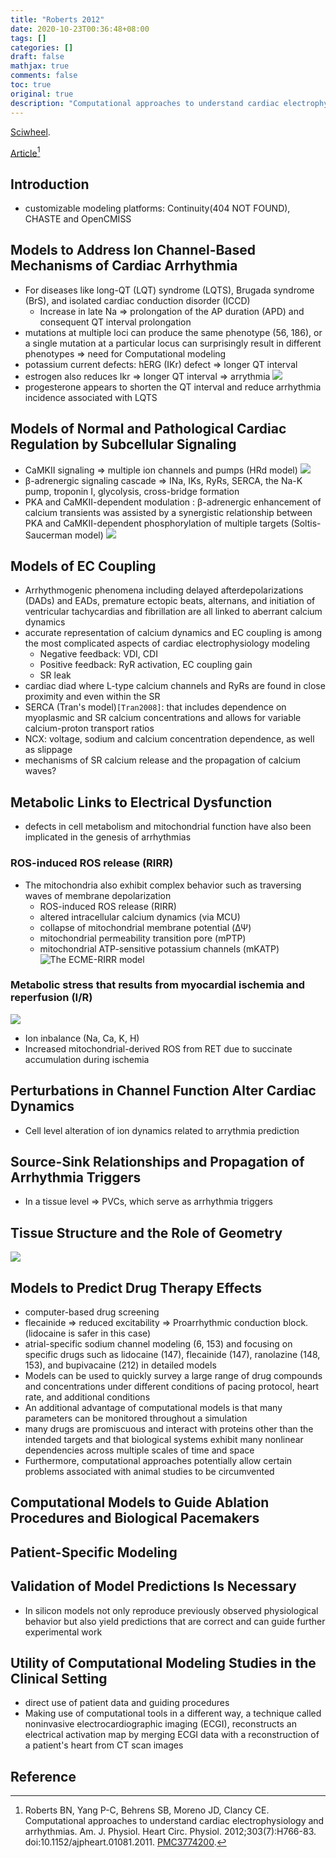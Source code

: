 ```yaml
---
title: "Roberts 2012"
date: 2020-10-23T00:36:48+08:00
tags: []
categories: []
draft: false
mathjax: true
comments: false
toc: true
original: true
description: "Computational approaches to understand cardiac electrophysiology and arrhythmias"
---
```


[Sciwheel](https://sciwheel.com/work/#/items/76000).

[Article](https://www.ncbi.nlm.nih.gov/pmc/articles/PMC3774200/)[^Roberts2012]

<!--more-->

## Introduction
* customizable modeling platforms: Continuity(404 NOT FOUND), CHASTE and OpenCMISS

## Models to Address Ion Channel-Based Mechanisms of Cardiac Arrhythmia
* For diseases like long-QT (LQT) syndrome (LQTS), Brugada syndrome (BrS), and isolated cardiac conduction disorder (ICCD)
    * Increase in late Na => prolongation of the AP duration (APD) and consequent QT interval prolongation
* mutations at multiple loci can produce the same phenotype (56, 186), or a single mutation at a particular locus can surprisingly result in different phenotypes => need for Computational modeling
* potassium current defects: hERG (IKr) defect => longer QT interval
* estrogen also reduces Ikr => longer QT interval => arrythmia
![](https://www.physiology.org/na101/home/literatum/publisher/physio/journals/content/ajpheart/2012/ajpheart.2012.303.issue-7/ajpheart.01081.2011/production/images/large/zh40201205410001.jpeg)
* progesterone appears to shorten the QT interval and reduce arrhythmia incidence associated with LQTS

## Models of Normal and Pathological Cardiac Regulation by Subcellular Signaling
* CaMKII signaling => multiple ion channels and pumps (HRd model)
![](https://www.physiology.org/na101/home/literatum/publisher/physio/journals/content/ajpheart/2012/ajpheart.2012.303.issue-7/ajpheart.01081.2011/production/images/large/zh40201205410002.jpeg)
* β-adrenergic signaling cascade => INa, IKs, RyRs, SERCA, the Na-K pump, troponin I, glycolysis, cross-bridge formation
* PKA and CaMKII-dependent modulation : β-adrenergic enhancement of calcium transients was assisted by a synergistic relationship between PKA and CaMKII-dependent phosphorylation of multiple targets (Soltis-Saucerman model)
![](https://www.physiology.org/na101/home/literatum/publisher/physio/journals/content/ajpheart/2012/ajpheart.2012.303.issue-7/ajpheart.01081.2011/production/images/large/zh40201205410003.jpeg)

## Models of EC Coupling
* Arrhythmogenic phenomena including delayed afterdepolarizations (DADs) and EADs, premature ectopic beats, alternans, and initiation of ventricular tachycardias and fibrillation are all linked to aberrant calcium dynamics
* accurate representation of calcium dynamics and EC coupling is among the most complicated aspects of cardiac electrophysiology modeling
    * Negative feedback: VDI, CDI
    * Positive feedback: RyR activation, EC coupling gain
    * SR leak
* cardiac diad where L-type calcium channels and RyRs are found in close proximity and even within the SR
* SERCA (Tran's model)`[Tran2008]`:  that includes dependence on myoplasmic and SR calcium concentrations and allows for variable calcium-proton transport ratios
* NCX: voltage, sodium and calcium concentration dependence, as well as slippage
* mechanisms of SR calcium release and the propagation of calcium waves?

## Metabolic Links to Electrical Dysfunction
* defects in cell metabolism and mitochondrial function have also been implicated in the genesis of arrhythmias
### ROS-induced ROS release (RIRR)
* The mitochondria also exhibit complex behavior such as traversing waves of membrane depolarization
    * ROS-induced ROS release (RIRR)
    * altered intracellular calcium dynamics (via MCU)
    * collapse of mitochondrial membrane potential (ΔΨ)
    * mitochondrial permeability transition pore (mPTP)
    * mitochondrial ATP-sensitive potassium channels (mKATP)
![](https://www.physiology.org/na101/home/literatum/publisher/physio/journals/content/ajpheart/2012/ajpheart.2012.303.issue-7/ajpheart.01081.2011/production/images/large/zh40201205410004.jpeg "The ECME-RIRR model")

### Metabolic stress that results from myocardial ischemia and reperfusion (I/R)
![](https://www.physiology.org/na101/home/literatum/publisher/physio/journals/content/ajpheart/2012/ajpheart.2012.303.issue-7/ajpheart.01081.2011/production/images/large/zh40201205410005.jpeg)
* Ion inbalance (Na, Ca, K, H)
* Increased mitochondrial-derived ROS from RET due to succinate accumulation during ischemia

## Perturbations in Channel Function Alter Cardiac Dynamics
* Cell level alteration of ion dynamics related to arrythmia prediction

## Source-Sink Relationships and Propagation of Arrhythmia Triggers
* In a tissue level => PVCs, which serve as arrhythmia triggers

## Tissue Structure and the Role of Geometry
![](https://www.physiology.org/na101/home/literatum/publisher/physio/journals/content/ajpheart/2012/ajpheart.2012.303.issue-7/ajpheart.01081.2011/production/images/large/zh40201205410006.jpeg)

## Models to Predict Drug Therapy Effects
* computer-based drug screening
* flecainide => reduced excitability => Proarrhythmic conduction block. (lidocaine is safer in this case)
* atrial-specific sodium channel modeling (6, 153) and focusing on specific drugs such as lidocaine (147), flecainide (147), ranolazine (148, 153), and bupivacaine (212) in detailed models
* Models can be used to quickly survey a large range of drug compounds and concentrations under different conditions of pacing protocol, heart rate, and additional conditions
* An additional advantage of computational models is that many parameters can be monitored throughout a simulation
* many drugs are promiscuous and interact with proteins other than the intended targets and that biological systems exhibit many nonlinear dependencies across multiple scales of time and space
* Furthermore, computational approaches potentially allow certain problems associated with animal studies to be circumvented

## Computational Models to Guide Ablation Procedures and Biological Pacemakers
## Patient-Specific Modeling
## Validation of Model Predictions Is Necessary
* In silicon models not only reproduce previously observed physiological behavior but also yield predictions that are correct and can guide further experimental work
## Utility of Computational Modeling Studies in the Clinical Setting
* direct use of patient data and guiding procedures
* Making use of computational tools in a different way, a technique called noninvasive electrocardiographic imaging (ECGI), reconstructs an electrical activation map by merging ECGI data with a reconstruction of a patient's heart from CT scan images

## Reference
[^Roberts2012]: Roberts BN, Yang P-C, Behrens SB, Moreno JD, Clancy CE. Computational approaches to understand cardiac electrophysiology and arrhythmias. Am. J. Physiol. Heart Circ. Physiol. 2012;303(7):H766-83. doi:10.1152/ajpheart.01081.2011. [PMC3774200](http://www.ncbi.nlm.nih.gov/pmc/articles/PMC3774200).

[^Tran2008]: Tran K, Smith NP, Loiselle DS, Crampin EJ. A thermodynamic model of the cardiac sarcoplasmic/endoplasmic Ca(2+) (SERCA) pump. Biophys. J. 2009;96(5):2029-2042. doi:10.1016/j.bpj.2008.11.045.
